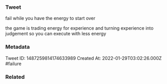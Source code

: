 ### Tweet
fail while you have the energy to start over

the game is trading energy for experience and turning experience into judgement so you can execute with less energy

### Metadata
Tweet ID: 1487259814174633989
Created At: 2022-01-29T03:02:26.000Z
#failure

### Related

